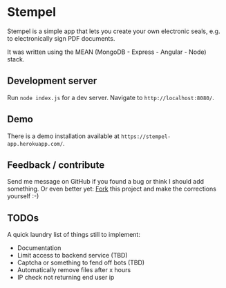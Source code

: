 # Stempel

Stempel is a simple app that lets you create your own electronic seals, e.g. to electronically sign PDF documents.

It was written using the MEAN (MongoDB - Express - Angular - Node) stack.


## Development server

Run `node index.js` for a dev server. Navigate to `http://localhost:8080/`.


## Demo

There is a demo installation available at `https://stempel-app.herokuapp.com/`.


## Feedback / contribute

Send me message on GitHub if you found a bug or think I should add something. Or even better yet: [Fork](https://help.github.com/articles/fork-a-repo) this project and make the corrections yourself :-)


## TODOs

A quick laundry list of things still to implement:

* Documentation
* Limit access to backend service (TBD)
* Captcha or something to fend off bots (TBD)
* Automatically remove files after x hours
* IP check not returning end user ip
